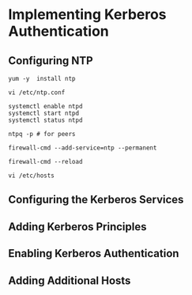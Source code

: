 # Implementing Kerberos Authentication

## Configuring NTP

    yum -y  install ntp

    vi /etc/ntp.conf

    systemctl enable ntpd
    systemctl start ntpd
    systemctl status ntpd

    ntpq -p # for peers

    firewall-cmd --add-service=ntp --permanent

    firewall-cmd --reload

    vi /etc/hosts
      
## Configuring the Kerberos Services

## Adding Kerberos Principles

## Enabling Kerberos Authentication

## Adding Additional Hosts

